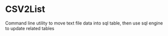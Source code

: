 # CSV2List
Command line utility to move text file data into sql table, then use sql engine to update related tables
